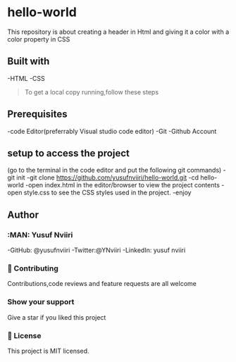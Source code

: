 # hello-world

This repository is about creating a header in Html and giving it a color with a color property in CSS

## Built with
-HTML
-CSS

>To get a local copy running,follow these steps

## Prerequisites
-code Editor(preferrably Visual studio code editor)
-Git
-Github Account

## setup to access the project
(go to the terminal in the code editor and put the following git commands)
-git init
-git clone https://github.com/yusufnviiri/hello-world.git
-cd hello-world
-open index.html in the editor/browser to view the project contents
-open style.css to see the CSS styles used in the project.
-enjoy

## Author

### :MAN: Yusuf Nviiri

-GitHub: @yusufnviiri
-Twitter:@YNviiri
-LinkedIn: yusuf nviiri

### :handshake: Contributing
Contributions,code reviews and feature requests are all welcome

### Show your support
Give a star if you liked this project

### :memo: License

This project is MIT licensed.